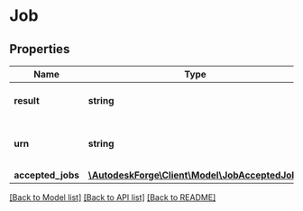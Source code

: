 # Job

## Properties
Name | Type | Description | Notes
------------ | ------------- | ------------- | -------------
**result** | **string** | reporting success status | 
**urn** | **string** | the urn identifier of the source file | 
**accepted_jobs** | [**\AutodeskForge\Client\Model\JobAcceptedJobs**](JobAcceptedJobs.md) |  | [optional] 

[[Back to Model list]](../README.md#documentation-for-models) [[Back to API list]](../README.md#documentation-for-api-endpoints) [[Back to README]](../README.md)


